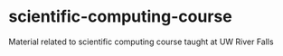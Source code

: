 # scientific-computing-course
Material related to scientific computing course taught at UW River Falls

